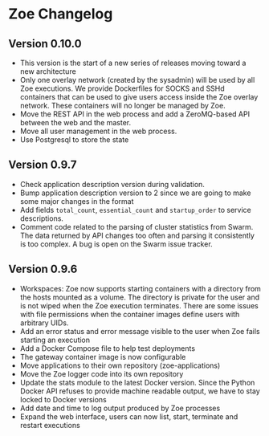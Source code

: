 # Zoe Changelog

## Version 0.10.0

* This version is the start of a new series of releases moving toward a new architecture
* Only one overlay network (created by the sysadmin) will be used by all Zoe executions. We provide Dockerfiles for SOCKS and SSHd containers that can be used to give users access inside the Zoe overlay network. These containers will no longer be managed by Zoe.
* Move the REST API in the web process and add a ZeroMQ-based API between the web and the master.
* Move all user management in the web process.
* Use Postgresql to store the state

## Version 0.9.7

* Check application description version during validation.
* Bump application description version to 2 since we are going to make some major changes in the format
* Add fields `total_count`, `essential_count` and `startup_order` to service descriptions.
* Comment code related to the parsing of cluster statistics from Swarm. The data returned by API changes too often and parsing it consistently is too complex. A bug is open on the Swarm issue tracker.

## Version 0.9.6

* Workspaces: Zoe now supports starting containers with a directory from the hosts mounted as a volume. The directory is private for the user and is not wiped when the Zoe execution terminates. There are some issues with file permissions when the container images define users with arbitrary UIDs.
* Add an error status and error message visible to the user when Zoe fails starting an execution
* Add a Docker Compose file to help test deployments
* The gateway container image is now configurable
* Move applications to their own repository (zoe-applications)
* Move the Zoe logger code into its own repository
* Update the stats module to the latest Docker version. Since the Python Docker API refuses to provide machine readable output, we have to stay locked to Docker versions
* Add date and time to log output produced by Zoe processes
* Expand the web interface, users can now list, start, terminate and restart executions
